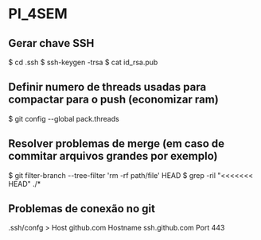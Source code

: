 # PI_4SEM

## Gerar chave SSH
$ cd .ssh
$ ssh-keygen -trsa
$ cat id_rsa.pub

## Definir numero de threads usadas para compactar para o push (economizar ram)
$ git config --global pack.threads

## Resolver problemas de merge (em caso de commitar arquivos grandes por exemplo)
$ git filter-branch --tree-filter 'rm -rf path/file' HEAD
$ grep -ril "<<<<<<< HEAD" ./*

## Problemas de conexão no git
.ssh/confg > 
Host github.com
	Hostname ssh.github.com
	Port 443
